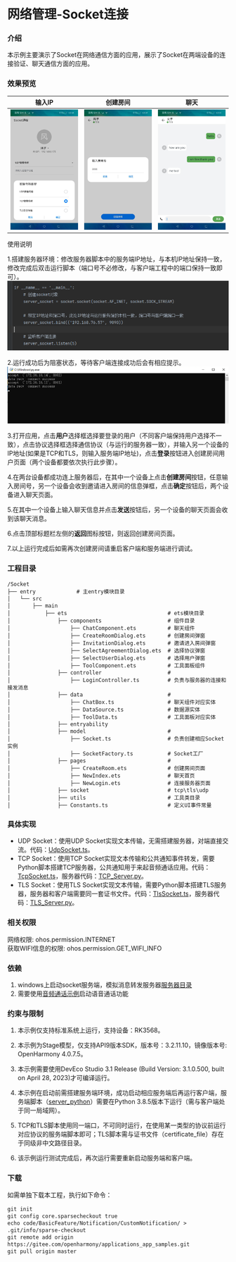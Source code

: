# 网络管理-Socket连接

### 介绍

本示例主要演示了Socket在网络通信方面的应用，展示了Socket在两端设备的连接验证、聊天通信方面的应用。

### 效果预览
| 输入IP | 创建房间 | 聊天  |
|------------------------------------|-----------------------------------------|-----------------------------------|
| ![](screenshots/devices/input.png) | ![](screenshots/devices/createRoom.png) | ![](screenshots/devices/chat.png) |

使用说明

1.搭建服务器环境：修改服务器脚本中的服务端IP地址，与本机IP地址保持一致，修改完成后双击运行脚本（端口号不必修改，与客户端工程中的端口保持一致即可）。  
![server.png](screenshots/devices/modifyIp.png)

2.运行成功后为阻塞状态，等待客户端连接成功后会有相应提示。  
![server.png](screenshots/devices/server.png)

3.打开应用，点击**用户**选择框选择要登录的用户（不同客户端保持用户选择不一致），点击协议选择框选择通信协议（与运行的服务器一致），并输入另一个设备的IP地址(如果是TCP和TLS，则输入服务端IP地址)，点击**登录**按钮进入创建房间用户页面（两个设备都要依次执行此步骤）。

4.在两台设备都成功连上服务器后，在其中一个设备上点击**创建房间**按钮，任意输入房间号，另一个设备会收到邀请进入房间的信息弹框，点击**确定**按钮后，两个设备进入聊天页面。

5.在其中一个设备上输入聊天信息并点击**发送**按钮后，另一个设备的聊天页面会收到该聊天消息。

6.点击顶部标题栏左侧的**返回**图标按钮，则返回创建房间页面。

7.以上运行完成后如需再次创建房间请重启客户端和服务端进行调试。

### 工程目录

```
/Socket
├── entry             # 主entry模块目录
│   └── src
│       ├── main
│           ├── ets                                # ets模块目录
│               ├── components                     # 组件目录
│                   ├── ChatComponent.ets          # 聊天组件
│                   ├── CreateRoomDialog.ets       # 创建房间弹窗
│                   ├── InvitationDialog.ets       # 邀请进入房间弹窗
│                   ├── SelectAgreementDialog.ets  # 选择协议弹窗
│                   ├── SelectUserDialog.ets       # 选择用户弹窗
│                   ├── ToolComponent.ets          # 工具面板组件
│               ├── controller                     # 
│                   ├── LoginController.ts         # 负责与服务器的连接和接发消息
│               ├── data                           # 
│                   ├── ChatBox.ts                 # 聊天组件对应实体
│                   ├── DataSource.ts              # 数据源实体
│                   ├── ToolData.ts                # 工具面板对应实体
│               ├── entryability                
│               ├── model                          #  
│                   ├── Socket.ts                  # 负责创建相应Socket实例
│                   ├── SocketFactory.ts           # Socket工厂
│               ├── pages                          # 
│                   ├── CreateRoom.ets             # 创建房间页面
│                   ├── NewIndex.ets               # 聊天首页
│                   ├── NewLogin.ets               # 连接服务器页面
│               ├── socket                         # tcp\tls\udp
│               ├── utils                          # 工具类目录
│               ├── Constants.ts                   # 定义UI事件常量
```

### 具体实现

- UDP Socket：使用UDP Socket实现文本传输，无需搭建服务器，对端直接交流。代码：[UdpSocket.ts](entry%2Fsrc%2Fmain%2Fets%2Fsocket%2FUdpSocket.ts)。  
- TCP Socket：使用TCP Socket实现文本传输和公共通知事件转发，需要Python脚本搭建TCP服务器，公共通知用于来起音频通话应用。代码：[TcpSocket.ts](entry%2Fsrc%2Fmain%2Fets%2Fsocket%2FTcpSocket.ts)，服务器代码：[TCP_Server.py](server_python%2FTCP_Server.py)。  
- TLS Socket：使用TLS Socket实现文本传输，需要Python脚本搭建TLS服务器，服务器和客户端需要同一套证书文件。代码：[TlsSocket.ts](entry%2Fsrc%2Fmain%2Fets%2Fsocket%2FTlsSocket.ts)，服务器代码：[TLS_Server.py](server_python%2FTLS_Server.py)。

### 相关权限

网络权限: ohos.permission.INTERNET  
获取WIFI信息的权限: ohos.permission.GET_WIFI_INFO

### 依赖

1. windows上启动socket服务端，模拟消息转发服务器[服务器目录](./server_python)
2. 需要使用[音频通话示例](https://gitee.com/openharmony/applications_app_samples/tree/master/code/BasicFeature/Media/VoiceCallDemo)启动语音通话功能

### 约束与限制

1. 本示例仅支持标准系统上运行，支持设备：RK3568。

2. 本示例为Stage模型，仅支持API9版本SDK，版本号：3.2.11.10，镜像版本号: OpenHarmony 4.0.7.5。

3. 本示例需要使用DevEco Studio 3.1 Release (Build Version: 3.1.0.500, built on April 28, 2023)才可编译运行。

4. 本示例在启动前需搭建服务端环境，成功启动相应服务端后再运行客户端，服务端脚本（[server_python](server_python)）需要在Python 3.8.5版本下运行（需与客户端处于同一局域网）。

5. TCP和TLS脚本使用同一端口，不可同时运行，在使用某一类型的协议前运行对应协议的服务端脚本即可；TLS脚本需与证书文件（certificate_file）存在于同级非中文路径目录。

6. 该示例运行测试完成后，再次运行需要重新启动服务端和客户端。

### 下载

如需单独下载本工程，执行如下命令：

```
git init
git config core.sparsecheckout true
echo code/BasicFeature/Notification/CustomNotification/ > .git/info/sparse-checkout
git remote add origin https://gitee.com/openharmony/applications_app_samples.git
git pull origin master
```